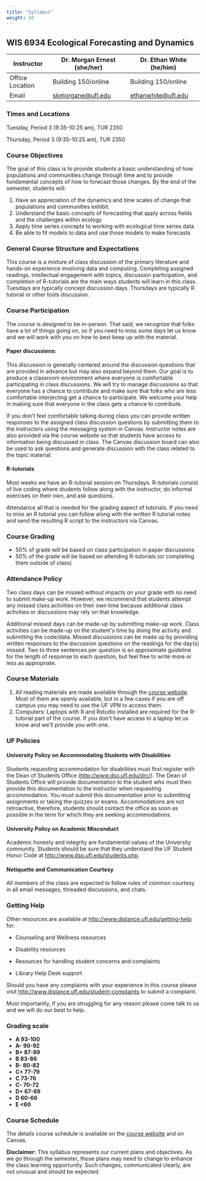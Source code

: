 ```yaml
---
title: "Syllabus"
weight: 20
---
```


## WIS 6934 Ecological Forecasting and Dynamics


| Instructor      | Dr. Morgan Ernest (she/her) | Dr. Ethan White (he/him) |
|-----------------|-----------------------------|--------------------------|
| Office Location | Building 150/online         | Building 150/online      |    
| Email           | <skmorgane@ufl.edu>         | <ethanwhite@ufl.edu>     |

### Times and Locations

Tuesday, Period 3 (9:35-10:25 am), TUR 2350

Thursday, Period 3 (9:35-10:25 am), TUR 2350

### Course Objectives

The goal of this class is to provide students a basic understanding of
how populations and communities change through time and to provide fundamental 
concepts of how to forecast those changes. By the end of the semester, students will:

1. Have an appreciation of the dynamics and time scales of change that populations and communities exhibit.
2. Understand the basic concepts of forecasting that apply across fields and the challenges within ecology
3. Apply time series concepts to working with ecological time series data
4. Be able to fit models to data and use those models to make forecasts

### General Course Structure and Expectations

This course is a mixture of class discussion of the primary literature and hands-on
experience involving data and computing. Completing assigned readings,
intellectual engagement with topics, discussion participation, and completion of
R-tutorials are the main ways students will learn in this class. Tuesdays are
typically concept discussion days. Thursdays are typically R tutorial or other tools
discussion. 

### Course Participation

The course is designed to be in-person.
That said, we recognize that folks have a lot of things going on, so if you need to miss some days let us know and we will work with you on how to best keep up with the material.

#### Paper discussions:

This discussion is generally centered around the discussion questions that are provided 
in advance but may also expand beyond them. Our goal is to produce a classroom environment where
everyone is comfortable participating in class discussions. We will try to manage discussions so 
that everyone has a chance to contribute and make sure that folks who are less comfortable 
interjecting get a chance to participate. We welcome your help in making sure that everyone 
in the class gets a chance to contribute. 

If you don't feel comfortable talking during class you can provide written responses to the assigned class discussion questions by submitting them to the instructors using the messaging system in Canvas. Instructor notes are also provided via the course website so that students have access to information being discussed in class. The Canvas discussion board can also be used to ask questions and generate discussion with the class related to the topic material.

#### R-tutorials

Most weeks we have an R-tutorial session on Thursdays.
R-tutorials consist of live coding where students follow along with the instructor, do informal exercises on their own, and ask questions.

Attendance all that is needed for the grading aspect of tutorials.
If you need to miss an R tutorial you can follow along with the written R tutorial notes and send the resulting R script to the instructors via Canvas.

### Course Grading

* 50% of grade will be based on class participation in paper discussions
* 50% of the grade will be based on attending R-tutorials (or completing them outside of class)

### Attendance Policy

Two class days can be missed without impacts on your grade with no need
to submit make-up work. However, we recommend that students attempt any 
missed class activities on their own time because additional class 
activities or discussions may rely on that knowledge. 

Additional missed days can be made-up by submitting make-up work.
Class activities can be made-up on the student's time by doing
the activity and submitting the code/data. Missed 
discussions can be made up by providing written responses to the discussion questions
on the readings for the day(s) missed. Two to three sentences per question
is an approximate guideline for the length of response to each question, but
feel free to write more or less as appropriate.

### Course Materials

1. All reading materials are made available through the [course website](https://course.naturecast.org/). Most of them are openly available, but in a few cases if you are off campus you may need to use the UF VPN to access them.
2. Computers: Laptops with R and Rstudio installed are required for the R-tutorial part of the course. If you don't have access to a laptop let us know and we'll provide you with one.


### UF Policies

#### University Policy on Accommodating Students with Disabilities

Students requesting accommodation for disabilities must first register
with the Dean of Students Office (http://www.dso.ufl.edu/drc/). The Dean
of Students Office will provide documentation to the student who must
then provide this documentation to the instructor when requesting
accommodation. You must submit this documentation prior to submitting
assignments or taking the quizzes or exams. Accommodations are not
retroactive, therefore, students should contact the office as soon as
possible in the term for which they are seeking accommodations.

#### University Policy on Academic Misconduct

Academic honesty and integrity are fundamental values of the University
community. Students should be sure that they understand the UF Student
Honor Code at http://www.dso.ufl.edu/students.php.

#### Netiquette and Communication Courtesy

All members of the class are expected to follow rules of common courtesy
in all email messages, threaded discussions, and chats.


### Getting Help

Other resources are available at
http://www.distance.ufl.edu/getting-help for:

-   Counseling and Wellness resources

-   Disability resources

-   Resources for handling student concerns and complaints

-   Library Help Desk support

Should you have any complaints with your experience in this course
please visit http://www.distance.ufl.edu/student-complaints to submit a
complaint.

Most importantly, if you are struggling for any reason please come talk
to us and we will do our best to help.

### Grading scale

-   **A 93-100**
-   **A- 90-92**
-   **B+ 87-89**
-   **B 83-86**
-   **B- 80-82**
-   **C+ 77-79**
-   **C 73-76**
-   **C- 70-72**
-   **D+ 67-69**
-   **D 60-66**
-   **E <60**


### Course Schedule

The details course schedule is available on the [course website](https://course.naturecast.org/schedule) and on Canvas.

**Disclaimer:** This syllabus represents our current plans and
objectives. As we go through the semester, those plans may need to
change to enhance the class learning opportunity. Such changes,
communicated clearly, are not unusual and should be expected.
